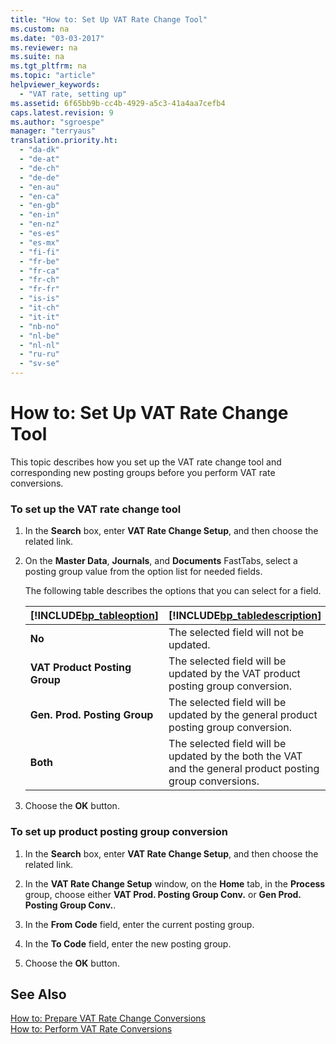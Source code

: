 ```yaml
---
title: "How to: Set Up VAT Rate Change Tool"
ms.custom: na
ms.date: "03-03-2017"
ms.reviewer: na
ms.suite: na
ms.tgt_pltfrm: na
ms.topic: "article"
helpviewer_keywords: 
  - "VAT rate, setting up"
ms.assetid: 6f65bb9b-cc4b-4929-a5c3-41a4aa7cefb4
caps.latest.revision: 9
ms.author: "sgroespe"
manager: "terryaus"
translation.priority.ht: 
  - "da-dk"
  - "de-at"
  - "de-ch"
  - "de-de"
  - "en-au"
  - "en-ca"
  - "en-gb"
  - "en-in"
  - "en-nz"
  - "es-es"
  - "es-mx"
  - "fi-fi"
  - "fr-be"
  - "fr-ca"
  - "fr-ch"
  - "fr-fr"
  - "is-is"
  - "it-ch"
  - "it-it"
  - "nb-no"
  - "nl-be"
  - "nl-nl"
  - "ru-ru"
  - "sv-se"
---
```

# How to: Set Up VAT Rate Change Tool
This topic describes how you set up the VAT rate change tool and corresponding new posting groups before you perform VAT rate conversions.  
  
### To set up the VAT rate change tool  
  
1.  In the **Search** box, enter **VAT Rate Change Setup**, and then choose the related link.  
  
2.  On the **Master Data**, **Journals**, and **Documents** FastTabs, select a posting group value from the option list for needed fields.  
  
     The following table describes the options that you can select for a field.  
  
    |[!INCLUDE[bp_tableoption](../ApplicationDesign/includes/bp_tableoption_md.md)]|[!INCLUDE[bp_tabledescription](../ApplicationDesign/includes/bp_tabledescription_md.md)]|  
    |----------------------------------|---------------------------------------|  
    |**No**|The selected field will not be updated.|  
    |**VAT Product Posting Group**|The selected field will be updated by the VAT product posting group conversion.|  
    |**Gen. Prod. Posting Group**|The selected field will be updated by the general product posting group conversion.|  
    |**Both**|The selected field will be updated by the both the VAT and the general product posting group conversions.|  
  
3.  Choose the **OK** button.  
  
### To set up product posting group conversion  
  
1.  In the **Search** box, enter **VAT Rate Change Setup**, and then choose the related link.  
  
2.  In the **VAT Rate Change Setup** window, on the **Home** tab, in the **Process** group, choose either **VAT Prod. Posting Group Conv.** or **Gen Prod. Posting Group Conv.**.  
  
3.  In the **From Code** field, enter the current posting group.  
  
4.  In the **To Code** field, enter the new posting group.  
  
5.  Choose the **OK** button.  
  
## See Also  
 [How to: Prepare VAT Rate Change Conversions](../Finance/how-to-prepare-vat-rate-change-conversions.md)   
 [How to: Perform VAT Rate Conversions](../Finance/how-to-perform-vat-rate-conversions.md)